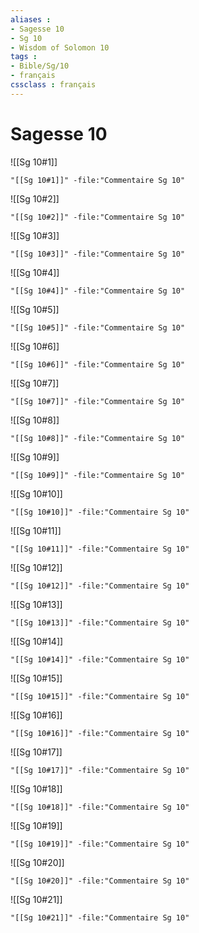 ```yaml
---
aliases : 
- Sagesse 10
- Sg 10
- Wisdom of Solomon 10
tags : 
- Bible/Sg/10
- français
cssclass : français
---
```


# Sagesse 10

![[Sg 10#1]]

```query
"[[Sg 10#1]]" -file:"Commentaire Sg 10"
```

![[Sg 10#2]]

```query
"[[Sg 10#2]]" -file:"Commentaire Sg 10"
```

![[Sg 10#3]]

```query
"[[Sg 10#3]]" -file:"Commentaire Sg 10"
```

![[Sg 10#4]]

```query
"[[Sg 10#4]]" -file:"Commentaire Sg 10"
```

![[Sg 10#5]]

```query
"[[Sg 10#5]]" -file:"Commentaire Sg 10"
```

![[Sg 10#6]]

```query
"[[Sg 10#6]]" -file:"Commentaire Sg 10"
```

![[Sg 10#7]]

```query
"[[Sg 10#7]]" -file:"Commentaire Sg 10"
```

![[Sg 10#8]]

```query
"[[Sg 10#8]]" -file:"Commentaire Sg 10"
```

![[Sg 10#9]]

```query
"[[Sg 10#9]]" -file:"Commentaire Sg 10"
```

![[Sg 10#10]]

```query
"[[Sg 10#10]]" -file:"Commentaire Sg 10"
```

![[Sg 10#11]]

```query
"[[Sg 10#11]]" -file:"Commentaire Sg 10"
```

![[Sg 10#12]]

```query
"[[Sg 10#12]]" -file:"Commentaire Sg 10"
```

![[Sg 10#13]]

```query
"[[Sg 10#13]]" -file:"Commentaire Sg 10"
```

![[Sg 10#14]]

```query
"[[Sg 10#14]]" -file:"Commentaire Sg 10"
```

![[Sg 10#15]]

```query
"[[Sg 10#15]]" -file:"Commentaire Sg 10"
```

![[Sg 10#16]]

```query
"[[Sg 10#16]]" -file:"Commentaire Sg 10"
```

![[Sg 10#17]]

```query
"[[Sg 10#17]]" -file:"Commentaire Sg 10"
```

![[Sg 10#18]]

```query
"[[Sg 10#18]]" -file:"Commentaire Sg 10"
```

![[Sg 10#19]]

```query
"[[Sg 10#19]]" -file:"Commentaire Sg 10"
```

![[Sg 10#20]]

```query
"[[Sg 10#20]]" -file:"Commentaire Sg 10"
```

![[Sg 10#21]]

```query
"[[Sg 10#21]]" -file:"Commentaire Sg 10"
```

